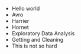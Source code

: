 * Hello world
* Avro
* Harrier
* Hornet
* Exploratory Data Analysis
* Getting and Cleaning 
* This is not so hard
